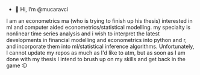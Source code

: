 - 👋 Hi, I’m @mucaravci

I am an econometrics ma (who is trying to finish up his thesis) interested in ml and computer aided econometrics/statistical modelling.
my specialty is nonlinear time series analysis and i wish to interpret the latest developments in financial modelling and econometrics
into python and r, and incorporate them into ml/statistical inference algorithms.
Unfortunately, I cannot update my repos as much as I'd like to atm, but as soon as I am done with my thesis 
I intend to brush up on my skills and get back in the game :D


<!---
mucaravci/mucaravci is a ✨ special ✨ repository because its `README.md` (this file) appears on your GitHub profile.
You can click the Preview link to take a look at your changes.
--->
